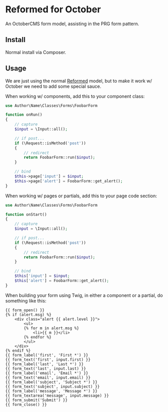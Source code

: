 # Reformed for October

An OctoberCMS form model, assisting in the PRG form pattern.

## Install

Normal install via Composer.

## Usage

We are just using the normal [Reformed](https://github.com/swt83/php-laravel-reformed) model, but to make it work w/ October we need to add some special sauce.

When working w/ components, add this to your component class:

```php
use Author\Name\Classes\Forms\FoobarForm

function onRun()
{
    // capture
    $input = \Input::all();

    // if post...
    if (\Request::isMethod('post'))
    {
        // redirect
        return FoobarForm::run($input);
    }

    // bind
    $this->page['input'] = $input;
    $this->page['alert'] = FoobarForm::get_alert();
}
```

When working w/ pages or partials, add this to your page code section:

```php
use Author\Name\Classes\Forms\FoobarForm

function onStart()
{
    // capture
    $input = \Input::all();

    // if post...
    if (\Request::isMethod('post'))
    {
        // redirect
        return FoobarForm::run($input);
    }

    // bind
    $this['input'] = $input;
    $this['alert'] = FoobarForm::get_alert();
}
```

When building your form using Twig, in either a component or a partial, do something like this:

```
{{ form_open() }}
{% if (alert.msg) %}
    <div class="alert {{ alert.level }}">
        <ul>
        {% for m in alert.msg %}
            <li>{{ m }}</li>
        {% endfor %}
        </ul>
    </div>
{% endif %}
{{ form_label('first', 'First *') }}
{{ form_text('first', input.first) }}
{{ form_label('last', 'Last *') }}
{{ form_text('last', input.last) }}
{{ form_label('email', 'Email *') }}
{{ form_text('email', input.email) }}
{{ form_label('subject', 'Subject *') }}
{{ form_text('subject', input.subject) }}
{{ form_label('message', 'Message *') }}
{{ form_textarea('message', input.message) }}
{{ form_submit('Submit') }}
{{ form_close() }}
```